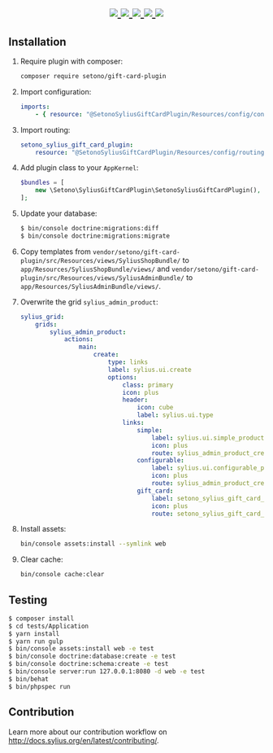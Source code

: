 <h1 align="center">
    <a href="https://packagist.org/packages/setono/sylius-gift-card-plugin" title="License" target="_blank">
        <img src="https://img.shields.io/packagist/l/setono/sylius-gift-card-plugin.svg" />
    </a>
    <a href="https://packagist.org/packages/setono/sylius-gift-card-plugin" title="Version" target="_blank">
        <img src="https://img.shields.io/packagist/v/setono/sylius-gift-card-plugin.svg" />
    </a>
    <a href="http://travis-ci.org/Setono/SyliusGiftCardPlugin" title="Build status" target="_blank">
            <img src="https://img.shields.io/travis/Setono/SyliusGiftCardPlugin/master.svg" />
        </a>
    <a href="https://scrutinizer-ci.com/g/Setono/SyliusGiftCardPlugin" title="Scrutinizer" target="_blank">
        <img src="https://img.shields.io/scrutinizer/g/Setono/SyliusGiftCardPlugin.svg" />
    </a>
    <a href="https://packagist.org/packages/setono/sylius-gift-card-plugin" title="Total Downloads" target="_blank">
        <img src="https://poser.pugx.org/setono/sylius-gift-card-plugin/downloads" />
    </a>
</h1>

## Installation

1. Require plugin with composer:

    ```bash
    composer require setono/gift-card-plugin
    ```

2. Import configuration:

    ```yaml
    imports:
        - { resource: "@SetonoSyliusGiftCardPlugin/Resources/config/config.yml" }
    ```
3. Import routing:
   
    ```yaml
    setono_sylius_gift_card_plugin:
        resource: "@SetonoSyliusGiftCardPlugin/Resources/config/routing.yml"
    ```

4. Add plugin class to your `AppKernel`:

    ```php
    $bundles = [
        new \Setono\SyliusGiftCardPlugin\SetonoSyliusGiftCardPlugin(),
    ];
    ```
5. Update your database:

    ```bash
    $ bin/console doctrine:migrations:diff
    $ bin/console doctrine:migrations:migrate
    ```

6. Copy templates from `vendor/setono/gift-card-plugin/src/Resources/views/SyliusShopBundle/` 
   to `app/Resources/SyliusShopBundle/views/` and  `vendor/setono/gift-card-plugin/src/Resources/views/SyliusAdminBundle/` to `app/Resources/SyliusAdminBundle/views/`.
   
7. Overwrite the grid `sylius_admin_product`:

    ```yml
    sylius_grid:
        grids:
            sylius_admin_product:
                actions:
                    main:
                        create:
                            type: links
                            label: sylius.ui.create
                            options:
                                class: primary
                                icon: plus
                                header:
                                    icon: cube
                                    label: sylius.ui.type
                                links:
                                    simple:
                                        label: sylius.ui.simple_product
                                        icon: plus
                                        route: sylius_admin_product_create_simple
                                    configurable:
                                        label: sylius.ui.configurable_product
                                        icon: plus
                                        route: sylius_admin_product_create
                                    gift_card:
                                        label: setono_sylius_gift_card_plugin.ui.gift_card
                                        icon: plus
                                        route: setono_sylius_gift_card_plugin_admin_product_create_gift_card
    ```

8. Install assets:

    ```bash
    bin/console assets:install --symlink web
    ```

9. Clear cache:

    ```bash
    bin/console cache:clear
    ```
    
## Testing

```bash
$ composer install
$ cd tests/Application
$ yarn install
$ yarn run gulp
$ bin/console assets:install web -e test
$ bin/console doctrine:database:create -e test
$ bin/console doctrine:schema:create -e test
$ bin/console server:run 127.0.0.1:8080 -d web -e test
$ bin/behat
$ bin/phpspec run
```

## Contribution

Learn more about our contribution workflow on http://docs.sylius.org/en/latest/contributing/.
